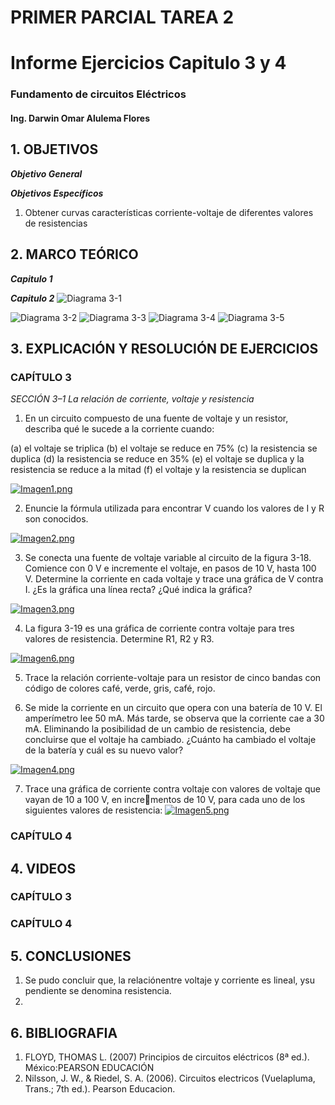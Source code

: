 # PRIMER PARCIAL TAREA 2

# Informe Ejercicios Capitulo 3 y 4
### Fundamento de circuitos Eléctricos 
#### Ing. Darwin Omar Alulema Flores


## 1. OBJETIVOS

***Objetivo General***

 ***Objetivos Específicos***
 1. Obtener curvas características corriente-voltaje de diferentes valores de resistencias
 ## 2. MARCO TEÓRICO
 
***Capitulo 1***

***Capitulo 2***
![Diagrama 3-1](https://user-images.githubusercontent.com/94129932/141872557-0d77c1ef-abd1-4f5e-89cf-d0e536bec58e.png)

![Diagrama 3-2](https://user-images.githubusercontent.com/94129932/141872340-109b3389-7705-4ec7-944a-33f87eac5135.png)
![Diagrama 3-3](https://user-images.githubusercontent.com/94129932/141872345-3b0208c7-1695-4a04-83cc-e7ed763b26ce.png)
![Diagrama 3-4](https://user-images.githubusercontent.com/94129932/141872336-9b5f6e6a-fcc8-4c42-af80-4232f2a26b98.png)
![Diagrama 3-5](https://user-images.githubusercontent.com/94129932/141872338-2d80aef4-e74c-4c8a-aba7-4ce3b870861d.png)


## 3. EXPLICACIÓN Y RESOLUCIÓN DE EJERCICIOS


### CAPÍTULO 3

*SECCIÓN 3–1 La relación de corriente, voltaje y resistencia*

1. En un circuito compuesto de una fuente de voltaje y un resistor, describa qué le sucede a la corriente
cuando:

(a) el voltaje se triplica
(b) el voltaje se reduce en 75%
(c) la resistencia se duplica
(d) la resistencia se reduce en 35%
(e) el voltaje se duplica y la resistencia se reduce a la mitad
(f) el voltaje y la resistencia se duplican

[![Imagen1.png](https://i.postimg.cc/5tGdh2qG/Imagen1.png)](https://postimg.cc/CZjQDY2H)

2. Enuncie la fórmula utilizada para encontrar V cuando los valores de I y R son conocidos.

[![Imagen2.png](https://i.postimg.cc/ZK0PRYrj/Imagen2.png)](https://postimg.cc/KRS3p2pg)

3. Se conecta una fuente de voltaje variable al circuito de la figura 3-18. Comience con 0 V e incremente
el voltaje, en pasos de 10 V, hasta 100 V. Determine la corriente en cada voltaje y trace una gráfica de
V contra I. ¿Es la gráfica una línea recta? ¿Qué indica la gráfica?

[![Imagen3.png](https://i.postimg.cc/FHV0Cfmr/Imagen3.png)](https://postimg.cc/xXqkc1ch)

4. La figura 3-19 es una gráfica de corriente contra voltaje para tres valores de resistencia. Determine R1,
R2 y R3.

[![Imagen6.png](https://i.postimg.cc/fLs9ZDKz/Imagen6.png)](https://postimg.cc/NyNMkhSS)

5. Trace la relación corriente-voltaje para un resistor de cinco bandas con código de colores café, verde,
gris, café, rojo.

6. Se mide la corriente en un circuito que opera con una batería de 10 V. El amperímetro lee 50 mA. Más
tarde, se observa que la corriente cae a 30 mA. Eliminando la posibilidad de un cambio de resistencia,
debe concluirse que el voltaje ha cambiado. ¿Cuánto ha cambiado el voltaje de la batería y cuál es su
nuevo valor?

[![Imagen4.png](https://i.postimg.cc/G2QNc3kd/Imagen4.png)](https://postimg.cc/wy1F2pfG)

7. Trace una gráfica de corriente contra voltaje con valores de voltaje que vayan de 10 a 100 V, en incrementos de 10 V, para cada uno de los siguientes valores de resistencia:
[![Imagen5.png](https://i.postimg.cc/qMR5cTdZ/Imagen5.png)](https://postimg.cc/s1kmybxp)



### CAPÍTULO 4


## 4. VIDEOS


### CAPÍTULO 3

### CAPÍTULO 4


## 5. CONCLUSIONES
1. Se pudo concluir que, la relaciónentre voltaje y corriente es lineal, ysu pendiente se denomina resistencia.
2. 
## 6. BIBLIOGRAFIA
1. FLOYD, THOMAS L. (2007) Principios de circuitos eléctricos (8ª ed.). México:PEARSON EDUCACIÓN
2. Nilsson, J. W., & Riedel, S. A. (2006). Circuitos electricos (Vuelapluma, Trans.; 7th ed.). Pearson Educacion.


